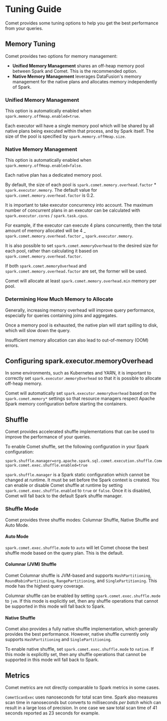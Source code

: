 <!---
Licensed to the Apache Software Foundation (ASF) under one
or more contributor license agreements.  See the NOTICE file
distributed with this work for additional information
regarding copyright ownership.  The ASF licenses this file
to you under the Apache License, Version 2.0 (the
"License"); you may not use this file except in compliance
with the License.  You may obtain a copy of the License at

http://www.apache.org/licenses/LICENSE-2.0

Unless required by applicable law or agreed to in writing,
software distributed under the License is distributed on an
"AS IS" BASIS, WITHOUT WARRANTIES OR CONDITIONS OF ANY
KIND, either express or implied.  See the License for the
specific language governing permissions and limitations
under the License.
-->

# Tuning Guide

Comet provides some tuning options to help you get the best performance from your queries.

## Memory Tuning

Comet provides two options for memory management:

- **Unified Memory Management** shares an off-heap memory pool between Spark and Comet. This is the recommended option.
- **Native Memory Management** leverages DataFusion's memory management for the native plans and allocates memory independently of Spark.

### Unified Memory Management

This option is automatically enabled when `spark.memory.offHeap.enabled=true`.

Each executor will have a single memory pool which will be shared by all native plans being executed within that
process, and by Spark itself. The size of the pool is specified by `spark.memory.offHeap.size`.

### Native Memory Management

This option is automatically enabled when `spark.memory.offHeap.enabled=false`.

Each native plan has a dedicated memory pool.

By default, the size of each pool is `spark.comet.memory.overhead.factor` \* `spark.executor.memory`. The default value
for `spark.comet.memory.overhead.factor` is 0.2.

It is important to take executor concurrency into account. The maximum number of concurrent plans in an executor can
be calculated with `spark.executor.cores` / `spark.task.cpus`.

For example, if the executor can execute 4 plans concurrently, then the total amount of memory allocated will be
4 _ `spark.comet.memory.overhead.factor` _ `spark.executor.memory`.

It is also possible to set `spark.comet.memoryOverhead` to the desired size for each pool, rather than calculating
it based on `spark.comet.memory.overhead.factor`.

If both `spark.comet.memoryOverhead` and `spark.comet.memory.overhead.factor` are set, the former will be used.

Comet will allocate at least `spark.comet.memory.overhead.min` memory per pool.

### Determining How Much Memory to Allocate

Generally, increasing memory overhead will improve query performance, especially for queries containing joins and
aggregates.

Once a memory pool is exhausted, the native plan will start spilling to disk, which will slow down the query.

Insufficient memory allocation can also lead to out-of-memory (OOM) errors.

## Configuring spark.executor.memoryOverhead

In some environments, such as Kubernetes and YARN, it is important to correctly set `spark.executor.memoryOverhead` so
that it is possible to allocate off-heap memory.

Comet will automatically set `spark.executor.memoryOverhead` based on the `spark.comet.memory*` settings so that
resource managers respect Apache Spark memory configuration before starting the containers.

## Shuffle

Comet provides accelerated shuffle implementations that can be used to improve the performance of your queries.

To enable Comet shuffle, set the following configuration in your Spark configuration:

```
spark.shuffle.manager=org.apache.spark.sql.comet.execution.shuffle.CometShuffleManager
spark.comet.exec.shuffle.enabled=true
```

`spark.shuffle.manager` is a Spark static configuration which cannot be changed at runtime.
It must be set before the Spark context is created. You can enable or disable Comet shuffle
at runtime by setting `spark.comet.exec.shuffle.enabled` to `true` or `false`.
Once it is disabled, Comet will fall back to the default Spark shuffle manager.

### Shuffle Mode

Comet provides three shuffle modes: Columnar Shuffle, Native Shuffle and Auto Mode.

#### Auto Mode

`spark.comet.exec.shuffle.mode` to `auto` will let Comet choose the best shuffle mode based on the query plan. This
is the default.

#### Columnar (JVM) Shuffle

Comet Columnar shuffle is JVM-based and supports `HashPartitioning`, `RoundRobinPartitioning`, `RangePartitioning`, and
`SinglePartitioning`. This mode has the highest query coverage.

Columnar shuffle can be enabled by setting `spark.comet.exec.shuffle.mode` to `jvm`. If this mode is explicitly set,
then any shuffle operations that cannot be supported in this mode will fall back to Spark.

#### Native Shuffle

Comet also provides a fully native shuffle implementation, which generally provides the best performance. However,
native shuffle currently only supports `HashPartitioning` and `SinglePartitioning`.

To enable native shuffle, set `spark.comet.exec.shuffle.mode` to `native`. If this mode is explicitly set,
then any shuffle operations that cannot be supported in this mode will fall back to Spark.

## Metrics

Comet metrics are not directly comparable to Spark metrics in some cases.

`CometScanExec` uses nanoseconds for total scan time. Spark also measures scan time in nanoseconds but converts to
milliseconds _per batch_ which can result in a large loss of precision. In one case we saw total scan time
of 41 seconds reported as 23 seconds for example.
